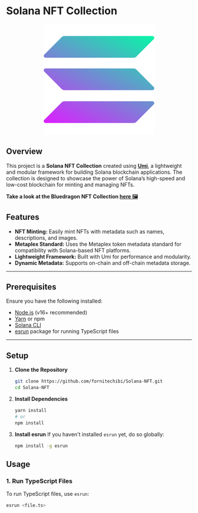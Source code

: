 # Solana NFT Collection

<p align="center">
  <img src="./assets/solana-sol-logo.png" width="300" />
</p>

## Overview

This project is a **Solana NFT Collection** created using **[Umi](https://github.com/metaplex-foundation/umi)**, a lightweight and modular framework for building Solana blockchain applications. The collection is designed to showcase the power of Solana’s high-speed and low-cost blockchain for minting and managing NFTs.

**Take a look at the Bluedragon NFT Collection [here 🖼️](https://explorer.solana.com/address/4eiqVXbrf9AJ1Ewnv1ACDvybUrV3cQgTBX1PTkTk82hV/metadata?cluster=devnet)**

## Features

- **NFT Minting:** Easily mint NFTs with metadata such as names, descriptions, and images.
- **Metaplex Standard:** Uses the Metaplex token metadata standard for compatibility with Solana-based NFT platforms.
- **Lightweight Framework:** Built with Umi for performance and modularity.
- **Dynamic Metadata:** Supports on-chain and off-chain metadata storage.

---

## Prerequisites

Ensure you have the following installed:

- [Node.js](https://nodejs.org/) (v16+ recommended)
- [Yarn](https://yarnpkg.com/) or npm
- [Solana CLI](https://docs.solana.com/cli/install-solana-cli)
- [esrun](https://www.npmjs.com/package/esrun) package for running TypeScript files

---

## Setup

1. **Clone the Repository**

   ```bash
   git clone https://github.com/fornitechibi/Solana-NFT.git
   cd Solana-NFT
   ```

2. **Install Dependencies**

   ```bash
   yarn install
   # or
   npm install
   ```

3. **Install esrun**
   If you haven't installed `esrun` yet, do so globally:

   ```bash
   npm install -g esrun
   ```

## Usage

### 1. **Run TypeScript Files**

To run TypeScript files, use `esrun`:

```bash
esrun <file.ts>
```

